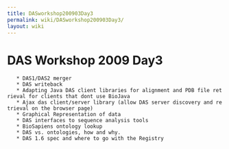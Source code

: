 ```yaml
---
title: DASworkshop200903Day3
permalink: wiki/DASworkshop200903Day3/
layout: wiki
---
```


DAS Workshop 2009 Day3
======================

`   * DAS1/DAS2 merger`  
`   * DAS writeback`  
`   * Adapting Java DAS client libraries for alignment and PDB file retrieval for clients that dont use BioJava`  
`   * Ajax das client/server library (allow DAS server discovery and retrieval on the browser page)`  
`   * Graphical Representation of data`  
`   * DAS interfaces to sequence analysis tools`  
`   * BioSapiens ontology lookup`  
`   * DAS vs. ontologies, how and why.`  
`   * DAS 1.6 spec and where to go with the Registry`
